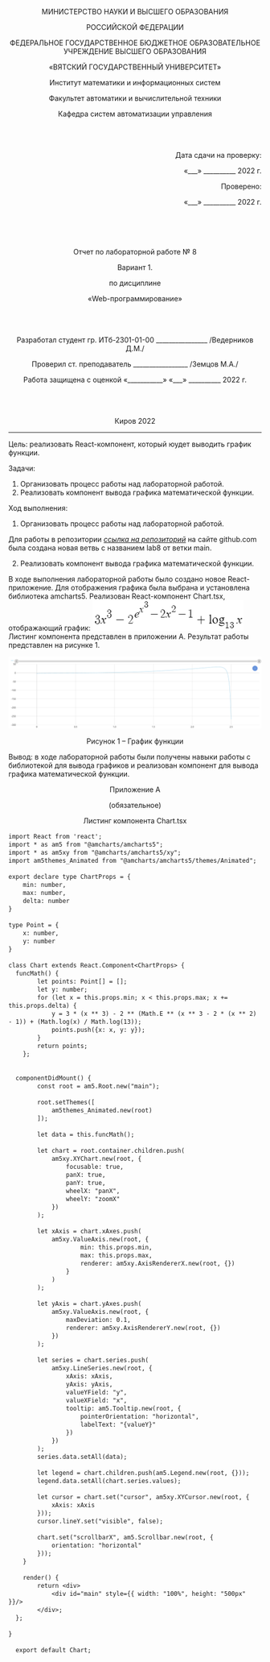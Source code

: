 <p align = center>МИНИСТЕРСТВО НАУКИ И ВЫСШЕГО ОБРАЗОВАНИЯ

<p align = center>РОССИЙСКОЙ ФЕДЕРАЦИИ

<p align = center>ФЕДЕРАЛЬНОЕ ГОСУДАРСТВЕННОЕ БЮДЖЕТНОЕ ОБРАЗОВАТЕЛЬНОЕ УЧРЕЖДЕНИЕ ВЫСШЕГО ОБРАЗОВАНИЯ

<p align = center>«ВЯТСКИЙ ГОСУДАРСТВЕННЫЙ УНИВЕРСИТЕТ»

<p align = center>Институт математики и информационных систем

<p align = center>Факультет автоматики и вычислительной техники

<p align = center>Кафедра систем автоматизации управления
<br>
<br>
<br>
<br>

<p align = right>Дата сдачи на проверку:

<p align = right>«___» __________ 2022 г.

<p align = right>Проверено:

<p align = right>«___» __________ 2022 г.
<br>
<br>
<br>
<br>
<br>


<p align = center>Отчет по лабораторной работе № 8

<p align = center>Вариант 1.

<p align = center>по дисциплине

<p align = center>«Web-программирование»

<br>
<br>
<br>
<br>


<p align = center>Разработал студент гр. ИТб-2301-01-00 ________________ /Ведерников Д.М./

<p align = center>Проверил ст. преподаватель _________________ /Земцов М.А./

<p align = center>Работа защищена с оценкой «___________» «___» __________ 2022 г.

<br>
<br>
<br>
<br>

<p align = center>Киров 2022

<hr>
Цель: реализовать React-компонент, который юудет выводить график функции.

Задачи:

1. Организовать процесс работы над лабораторной работой.
1. Реализовать компонент вывода графика математической функции. 

Ход выполнения:

1. Организовать процесс работы над лабораторной работой.

Для работы в репозитории *[ссылка на репозиторий](https://github.com/Dementoriy/Web)* на сайте github.com была создана новая ветвь с названием lab8 от ветки main.

2. Реализовать компонент вывода графика математической функции.

В ходе выполнения лабораторной работы было создано новое React-приложение. Для отображения графика была выбрана и установлена библиотека amcharts5. Реализован React-компонент Chart.tsx, отображающий график: <img src="./img/Lab8/Formula.png" alt="Formula"><br> Листинг компонента представлен в приложении А.
Результат работы представлен на рисунке 1. 

<p align=center><img src="./img/Lab8/Chart.png" alt="Chart"></p>
<p align = center>Рисунок 1 – График функции


Вывод: в ходе лабораторной работы были получены навыки работы с библиотекой для вывода графиков и реализован компонент для вывода графика математической функции. 

<p align = center>Приложение А

<p align = center>(обязательное) 

<p align = center>Листинг компонента Chart.tsx

```TS
import React from 'react';
import * as am5 from "@amcharts/amcharts5";
import * as am5xy from "@amcharts/amcharts5/xy";
import am5themes_Animated from "@amcharts/amcharts5/themes/Animated";

export declare type ChartProps = {
	min: number,
	max: number,
	delta: number
}

type Point = {
	x: number,
	y: number
}

class Chart extends React.Component<ChartProps> {
  funcMath() {
		let points: Point[] = [];
		let y: number;
		for (let x = this.props.min; x < this.props.max; x += this.props.delta) {
			y = 3 * (x ** 3) - 2 ** (Math.E ** (x ** 3 - 2 * (x ** 2) - 1)) + (Math.log(x) / Math.log(13));
			points.push({x: x, y: y});
		}
		return points;
	};


  componentDidMount() {
		const root = am5.Root.new("main");

		root.setThemes([
			am5themes_Animated.new(root)
		]);

		let data = this.funcMath();

		let chart = root.container.children.push(
			am5xy.XYChart.new(root, {
				focusable: true,
				panX: true,
				panY: true,
				wheelX: "panX",
				wheelY: "zoomX"
			})
		);

		let xAxis = chart.xAxes.push(
			am5xy.ValueAxis.new(root, {
					min: this.props.min,
					max: this.props.max,
					renderer: am5xy.AxisRendererX.new(root, {})
				}
			)
		);

		let yAxis = chart.yAxes.push(
			am5xy.ValueAxis.new(root, {
				maxDeviation: 0.1,
				renderer: am5xy.AxisRendererY.new(root, {})
			})
		);

		let series = chart.series.push(
			am5xy.LineSeries.new(root, {
				xAxis: xAxis,
				yAxis: yAxis,
				valueYField: "y",
				valueXField: "x",
				tooltip: am5.Tooltip.new(root, {
					pointerOrientation: "horizontal",
					labelText: "{valueY}"
				})
			})
		);
		series.data.setAll(data);

		let legend = chart.children.push(am5.Legend.new(root, {}));
		legend.data.setAll(chart.series.values);

		let cursor = chart.set("cursor", am5xy.XYCursor.new(root, {
			xAxis: xAxis
		}));
		cursor.lineY.set("visible", false);

		chart.set("scrollbarX", am5.Scrollbar.new(root, {
			orientation: "horizontal"
		}));
	}

	render() {
		return <div>
			<div id="main" style={{ width: "100%", height: "500px" }}/>
		</div>;
  };

}
  
  export default Chart;
```